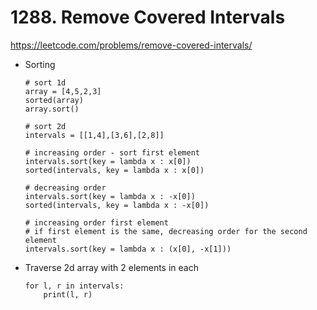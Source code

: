 # 1288. Remove Covered Intervals

https://leetcode.com/problems/remove-covered-intervals/

- Sorting
    ```
    # sort 1d
    array = [4,5,2,3]
    sorted(array)
    array.sort()
    ```

    ```
    # sort 2d
    intervals = [[1,4],[3,6],[2,8]]

    # increasing order - sort first element
    intervals.sort(key = lambda x : x[0])
    sorted(intervals, key = lambda x : x[0])

    # decreasing order
    intervals.sort(key = lambda x : -x[0])
    sorted(intervals, key = lambda x : -x[0])

    # increasing order first element
    # if first element is the same, decreasing order for the second element 
    intervals.sort(key = lambda x : (x[0], -x[1]))
    ```

- Traverse 2d array with 2 elements in each 
    ```
    for l, r in intervals:
        print(l, r)
    ```